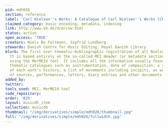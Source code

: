 ```yaml
---
pid: mdh026
section: reference
label: 'Carl Nielsen''s Works: A Catalogue of Carl Nielsen''s Works (CNW)'
claimed_category: music encoding, metadata, indexing
link: http://www.kb.dk/dcm/cnw.html
status: active
open_access: 'TRUE'
creators: Niels Bo Foltmann, Sigfrid Lundberg
stewards: Danish Centre for Music Editing, Royal Danish Library
blurb: The first ever thematic-bibliographic registration of all Nielsen’s compositions.
  It is based entirely on the so-called MEI Header (or metadata section) and was edited
  using the MerMEId tool. It includes all the information usually found in printed
  thematic catalogues such as instrumentation, date of composition, a short description
  of each work’s history, a list of movements including incipits, as well as lists
  of sources, performances, letters, diary entries and other documents.
added_by:
twitter:
tools_used: MEI, MerMEId tool
code_repository:
order: '025'
layout: musicdh_item
collection: musicdh
thumbnail: "/img/derivatives/simple/mdh026/thumbnail.jpg"
full: "/img/derivatives/simple/mdh026/fullwidth.jpg"
---
```

